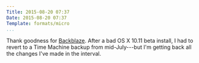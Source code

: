 ```yaml
---
Title: 2015-08-20 07:37
Date: 2015-08-20 07:37
Template: formats/micro
...
```


Thank goodness for [Backblaze]. After a bad OS X 10.11 beta install, I had to
revert to a Time Machine backup from mid-July---but I'm getting back all the
changes I've made in the interval.

[Backblaze]: https://www.backblaze.com
